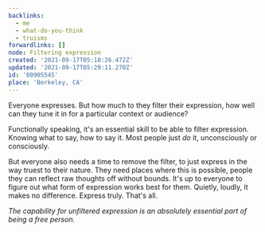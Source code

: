 ```yaml
---
backlinks:
  - me
  - what-do-you-think
  - truisms
forwardlinks: []
node: Filtering expression
created: '2021-09-17T05:18:26.472Z'
updated: '2021-09-17T05:29:11.270Z'
id: '80905545'
place: 'Berkeley, CA'
---
```

Everyone expresses. But how much to they filter their expression, how well can they  tune it in for a particular context or audience?

Functionally speaking, it's an essential skill to be able to filter expression. Knowing what to say, how to say it. Most people just *do* it, unconsciously or consciously. 

But everyone also needs a time to remove the filter, to just express in the way truest to their nature. They need places where this is possible, people they can reflect raw thoughts off without bounds. It's up to everyone to figure out what form of expression works best for them. Quietly, loudly, it makes no difference. Express truly. That's all.  

*The capability for unfiltered expression is an absolutely essential part of being a free person.* 

 


